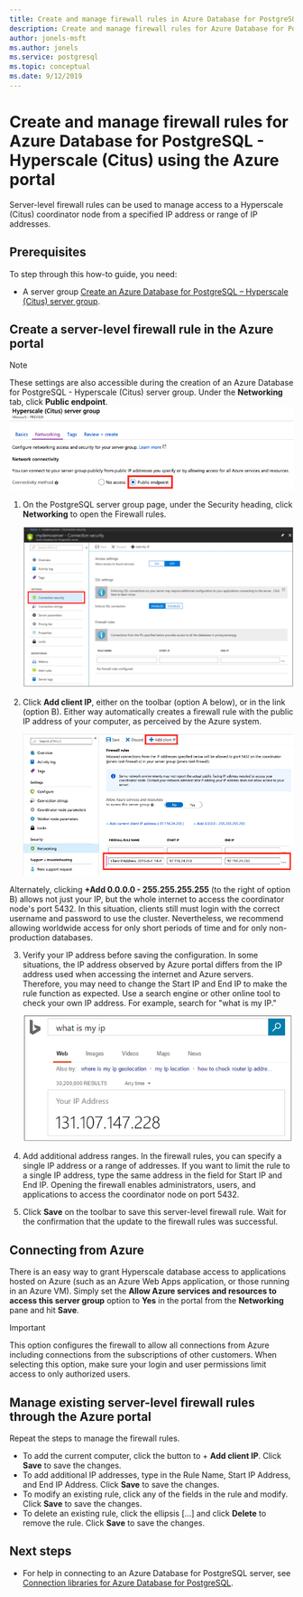 ```yaml
---
title: Create and manage firewall rules in Azure Database for PostgreSQL - Hyperscale (Citus)
description: Create and manage firewall rules for Azure Database for PostgreSQL - Hyperscale (Citus) using the Azure portal
author: jonels-msft
ms.author: jonels
ms.service: postgresql
ms.topic: conceptual
ms.date: 9/12/2019
---
```

# Create and manage firewall rules for Azure Database for PostgreSQL - Hyperscale (Citus) using the Azure portal
Server-level firewall rules can be used to manage access to a Hyperscale (Citus) coordinator node from a specified IP address or range of IP addresses.

## Prerequisites
To step through this how-to guide, you need:
- A server group [Create an Azure Database for PostgreSQL – Hyperscale (Citus) server group](quickstart-create-hyperscale-portal.md).

## Create a server-level firewall rule in the Azure portal

> [!NOTE]
> These settings are also accessible during the creation of an Azure Database for PostgreSQL - Hyperscale (Citus) server group. Under the **Networking** tab, click **Public endpoint**.
> ![Azure portal - networking tab](./media/howto-hyperscale-manage-firewall-using-portal/0-create-public-access.png)

1. On the PostgreSQL server group page, under the Security heading, click **Networking** to open the Firewall rules.

   ![Azure portal - click Networking](./media/howto-hyperscale-manage-firewall-using-portal/1-connection-security.png)

2. Click **Add client IP**, either on the toolbar (option A below), or in the link (option B). Either way automatically creates a firewall rule with the public IP address of your computer, as perceived by the Azure system.

   ![Azure portal - click Add client IP](./media/howto-hyperscale-manage-firewall-using-portal/2-add-my-ip.png)

Alternately, clicking **+Add 0.0.0.0 - 255.255.255.255** (to the right of option B) allows not just your IP, but the whole internet to access the coordinator node's port 5432. In this situation, clients still must login with the correct username and password to use the cluster. Nevertheless, we recommend allowing worldwide access for only short periods of time and for only non-production databases.

3. Verify your IP address before saving the configuration. In some situations, the IP address observed by Azure portal differs from the IP address used when accessing the internet and Azure servers. Therefore, you may need to change the Start IP and End IP to make the rule function as expected.
   Use a search engine or other online tool to check your own IP address. For example, search for "what is my IP."

   ![Bing search for What is my IP](./media/howto-hyperscale-manage-firewall-using-portal/3-what-is-my-ip.png)

4. Add additional address ranges. In the firewall rules, you can specify a single IP address or a range of addresses. If you want to limit the rule to a single IP address, type the same address in the field for Start IP and End IP. Opening the firewall enables administrators, users, and applications to access the coordinator node on port 5432.

5. Click **Save** on the toolbar to save this server-level firewall rule. Wait for the confirmation that the update to the firewall rules was successful.

## Connecting from Azure

There is an easy way to grant Hyperscale database access to applications hosted on Azure (such as an Azure Web Apps application, or those running in an Azure VM). Simply set the **Allow Azure services and resources to access this server group** option to **Yes** in the portal from the **Networking** pane and hit **Save**.

> [!IMPORTANT]
> This option configures the firewall to allow all connections from Azure including connections from the subscriptions of other customers. When selecting this option, make sure your login and user permissions limit access to only authorized users.

## Manage existing server-level firewall rules through the Azure portal
Repeat the steps to manage the firewall rules.
* To add the current computer, click the button to + **Add client IP**. Click **Save** to save the changes.
* To add additional IP addresses, type in the Rule Name, Start IP Address, and End IP Address. Click **Save** to save the changes.
* To modify an existing rule, click any of the fields in the rule and modify. Click **Save** to save the changes.
* To delete an existing rule, click the ellipsis […] and click **Delete** to remove the rule. Click **Save** to save the changes.

## Next steps
- For help in connecting to an Azure Database for PostgreSQL server, see [Connection libraries for Azure Database for PostgreSQL](concepts-connection-libraries.md).
